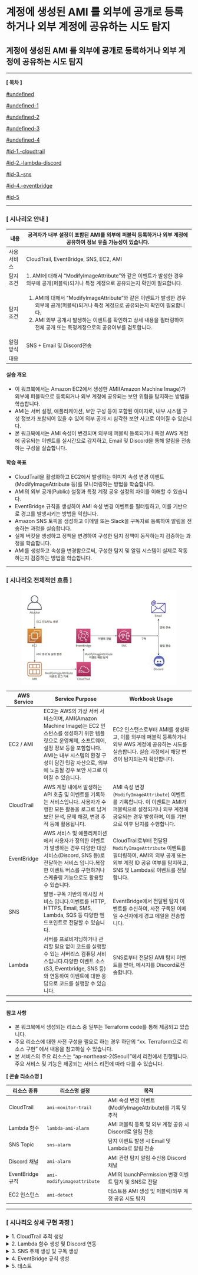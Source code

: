 # 계정에 생성된 AMI 를 외부에 공개로 등록하거나 외부 계정에 공유하는 시도 탐지

## 계정에 생성된 AMI 를 외부에 공개로 등록하거나 외부 계정에 공유하는 시도 탐지

***

**\[ 목차 ]**

[#undefined](./#undefined "mention")

[#undefined-1](./#undefined-1 "mention")

[#undefined-2](./#undefined-2 "mention")

[#undefined-3](./#undefined-3 "mention")

[#undefined-4](./#undefined-4 "mention")

[#id-1.-cloudtrail](./#id-1.-cloudtrail "mention")

[#id-2.-lambda-discord](./#id-2.-lambda-discord "mention")

[#id-3.-sns](./#id-3.-sns "mention")

[#id-4.-eventbridge](./#id-4.-eventbridge "mention")

[#id-5](./#id-5 "mention")

***

### **\[ 시나리오 안내 ]**

| 내용     | 공격자가 내부 설정이 포함된 AMI를 외부에 퍼블릭 등록하거나 외부 계정에 공유하여 정보 유출 가능성이 있습니다.                                                                                                                               |
| ------ | --------------------------------------------------------------------------------------------------------------------------------------------------------------------------------------------- |
| 사용 서비스 | CloudTrail, EventBridge, SNS, EC2, AMI                                                                                                                                                        |
| 탐지 조건  | 1. AMI에 대해서 “ModifyImageAttribute”와 같은 이벤트가 발생한 경우 외부에 공개(퍼블릭)되거나 특정 계정으로 공유되는지 확인이 필요합니다.                                                                                                    |
|  탐지조건  | <p></p><ol><li>AMI에 대해서 “ModifyImageAttribute”와 같은 이벤트가 발생한 경우 외부에 공개(퍼블릭)되거나 특정 계정으로 공유되는지 확인이 필요합니다.</li><li>AMI 외부 공개시 발생하는 이벤트를 확인하고 상세 내용을 필터링하여 전체 공개 또는 특정계정으로의 공유여부를 검토합니다.</li></ol> |
| 알림 방식  | SNS + Email 및 Discord전송                                                                                                                                                                       |
| 대응     |                                                                                                                                                                                               |



#### 실습 개요

* 이 워크북에서는 Amazon EC2에서 생성한 AMI(Amazon Machine Image)가 외부에 퍼블릭으로 등록되거나 외부 계정에 공유되는 보안 위협을 탐지하는 방법을 학습합니다.
* AMI는 서버 설정, 애플리케이션, 보안 구성 등이 포함된 이미지로, 내부 시스템 구성 정보가 포함되어 있을 수 있어 외부 공개 시 심각한 보안 사고로 이어질 수 있습니다.
* 본 워크북에서는 AMI 속성이 변경되며 외부에 퍼블릭 등록되거나 특정 AWS 계정에 공유되는 이벤트를 실시간으로 감지하고, Email 및 Discord을 통해 알림을 전송하는 구성을 실습합니다.

#### 학습 목표

* CloudTrail을 활성화하고 EC2에서 발생하는 이미지 속성 변경 이벤트(ModifyImageAttribute 등)를 모니터링하는 방법을 학습합니다.
* AMI의 외부 공개(Public) 설정과 특정 계정 공유 설정의 차이를 이해할 수 있습니다.
* EventBridge 규칙을 생성하여 AMI 속성 변경 이벤트를 필터링하고, 이를 기반으로 경고를 발생시키는 방법을 익힙니다.
* Amazon SNS 토픽을 생성하고 이메일 또는 Slack을 구독자로 등록하여 알림을 전송하는 과정을 실습합니다.
* 실제 버킷을 생성하고 정책을 변경하여 구성한 탐지 정책이 동작하는지 검증하는 과정을 학습합니다.
* AMI를 생성하고 속성을 변경함으로써, 구성한 탐지 및 알림 시스템이 실제로 작동하는지 검증하는 방법을 학습합니다.

***

### \[ 시나리오 전체적인 흐름 ]

<figure><img src="../.gitbook/assets/KakaoTalk_20250723_201226480.jpg" alt=""><figcaption></figcaption></figure>

| **AWS Service** | **Service Purpose**                                                                                                                                                  | **Workbook Usage**                                                                                                 |
| --------------- | -------------------------------------------------------------------------------------------------------------------------------------------------------------------- | ------------------------------------------------------------------------------------------------------------------ |
| EC2 / AMI       | EC2는 AWS의 가상 서버 서비스이며, AMI(Amazon Machine Image)는 EC2 인스턴스를 생성하기 위한 템플릿으로 운영체제, 소프트웨어, 설정 정보 등을 포함합니다. AMI는 내부 시스템의 환경 구성이 담긴 민감 자산으로, 외부에 노출될 경우 보안 사고로 이어질 수 있습니다. | EC2 인스턴스로부터 AMI를 생성하고, 이를 외부에 퍼블릭 등록하거나 외부 AWS 계정에 공유하는 시도를 실습합니다. 실습 과정에서 해당 변경이 탐지되는지 확인합니다.                     |
| CloudTrail      | AWS 계정 내에서 발생하는 API 호출 및 이벤트를 기록하는 서비스입니다. 사용자가 수행한 모든 활동을 로그로 남겨 보안 분석, 문제 해결, 변경 추적 등에 활용됩니다.                                                                      | AMI 속성 변경(`ModifyImageAttribute`) 이벤트를 기록합니다. 이 이벤트는 AMI가 퍼블릭으로 설정되거나 외부 계정에 공유되는 경우 발생하며, 이를 기반으로 이후 탐지를 수행합니다.   |
| EventBridge     | AWS 서비스 및 애플리케이션에서 사용자가 정의한 이벤트가 발생하는 경우 다양한 대상 서비스(Discord, SNS 등)로 전달하는 서비스 입니다.복잡한 이벤트 버스를 구현하거나 스케쥴링 기능으로도 활용할 수 있습니다.                                           | CloudTrail로부터 전달된 `ModifyImageAttribute` 이벤트를 필터링하여, AMI의 외부 공개 또는 외부 계정 ID 공유 여부를 탐지하고, SNS 및 Lambda로 이벤트를 전달합니다. |
| SNS             | 발행-구독 기반의 메시징 서비스 입니다.이벤트를 HTTP, HTTPS, Email, SMS, Lambda, SQS 등 다양한 엔드포인트로 전달할 수 있습니다.                                                                             | EventBridge에서 전달된 탐지 이벤트를 수신하여, 사전 구독된 이메일 수신자에게 경고 메일을 전송합니다.                                                     |
| Lambda          | 서버를 프로비저닝하거나 관리할 필요 없이 코드를 실행할 수 있는 서버리스 컴퓨팅 서비스입니다.다양한 이벤트 소스(S3, Eventbridge, SNS 등)와 연동하여 이벤트에 대한 응답으로 코드를 실행할 수 있습니다.                                            | SNS로부터 전달된 AMI 탐지 이벤트를 받아, 메시지를 Discord로전송합니다.                                                                     |

***

#### 참고 사항

* 본 워크북에서 생성되는 리소스 중 일부는 Terraform code를 통해 제공되고 있습니다.
* 주요 리소스에 대한 사전 구성을 필요로 하는 경우 하단의 “xx. Terraform으로 리소스 구현” 에서 내용을 참고하실 수 있습니다.
* 본 서비스의 주요 리소스는 “ap-northeast-2(Seoul)”에서 리전에서 진행됩니다. 주요 서비스 및 기능은 제공되는 서비스 리전에 따라 다를 수 있습니다.

**\[ 콘솔 리소스명 ]**

| **리소스 종류**     | **리소스명 설정**                | **목적**                                       |
| -------------- | -------------------------- | -------------------------------------------- |
| CloudTrail     | `ami-monitor-trail`        | AMI 속성 변경 이벤트(ModifyImageAttribute)를 기록 및 추적 |
| Lambda 함수      | `lambda-ami-alarm`         | AMI 퍼블릭 등록 및 외부 계정 공유 시 Discord로 알림 전송       |
| SNS Topic      | `sns-alarm`                | 탐지 이벤트 발생 시 Email 및 Lambda로 알림 전송            |
| Discord 채널     | `ami-alarm`                | AMI 관련 탐지 알림 수신용 Discord 채널                  |
| EventBridge 규칙 | `ami-modifyimageattribute` | AMI의 launchPermission 변경 이벤트 탐지 및 SNS로 전달    |
| EC2 인스턴스       | `ami-detect`               | 테스트용 AMI 생성 및 퍼블릭/외부 계정 공유 시도 탐지             |

***

### **\[ 시나리오 상세 구현 과정 ]**

<details>

<summary>1. CloudTrail 추적 생성</summary>

**STEP 1) CloudTrail 검색**

<figure><img src="../.gitbook/assets/image (1) (1) (1) (1) (1) (1) (1) (1).png" alt=""><figcaption></figcaption></figure>

AWS 계정 내에서 발생하는 API 호출 및 활동 내역을 자동으로 기록하고 추적하기 위해 **CloudTrail서비스**로 이동한다.

**STEP 2) CloudTrail 생성**

<figure><img src="../.gitbook/assets/image 1.png" alt=""><figcaption></figcaption></figure>

**Create trail** 버튼을 클릭해 사용할 추적을 생성한다.

**\[ 추적 속성 선택 ]**

<figure><img src="../.gitbook/assets/image 2.png" alt=""><figcaption></figcaption></figure>

CloudTrail 트레일(추적)의 기본 설정을 지정 후 **Next**버튼을 클릭한다.

* **Trail name** : **`ami-monitor-trail`**
* **Storage location :** Create new S3 bucket
*   **Additional settings**

    **Log file validation :** Enabled

    SNS notification delivery : **S3 버킷에 로그가 업로드 될 때마다 알림**을 SNS로 보내는 용도이므로 굳이 체크하지 않아도 된다.

**\[ 로그 이벤트 선택 ]**

<figure><img src="../.gitbook/assets/image 3.png" alt=""><figcaption></figcaption></figure>

로그 이벤트, 이벤트 관리 옵션 선택 후 **Next**버튼을 클릭한다.

* **Events** : Management events
* **Management events - API activity :** Read, Write

**\[** **검토 및 생성 ]**

<figure><img src="../.gitbook/assets/image 4.png" alt=""><figcaption></figcaption></figure>

각 단계 검토 후 **Create trail** 버튼을 클릭하면 추적이 생성된다.

**STEP 3) 추적 생성 확인**

<figure><img src="../.gitbook/assets/image 5.png" alt=""><figcaption></figcaption></figure>

대시보드에서 정상적으로 추적이 생성되었는지 확인한다.

</details>

<details>

<summary>2. Lambda 함수 생성 및 Discord 연동</summary>

**STEP 1) Discord 채널 생성 및 WebHook 설정**

**\[ 채널 만들기 ]**

<figure><img src="../.gitbook/assets/스크린샷_2025-07-23_155306.png" alt=""><figcaption></figcaption></figure>

이벤트에 관한 알림을 수신 할 채널을 만들어준다.

* **채널 이름** : **`ami-alarm`**

**\[ 채널 편집 ]**

<figure><img src="../.gitbook/assets/스크린샷_2025-07-23_155401.png" alt=""><figcaption></figcaption></figure>

위와 같이 생성된 채널에서 **채널 편집**을 클릭한다.

**\[ 웹후크 연동 ]**

<figure><img src="../.gitbook/assets/image 6.png" alt=""><figcaption></figcaption></figure>

왼쪽 상단의 설정 목록에서 **연동 → 웹후크 만들기**를 클릭하여 웹후크 봇을 만들어 준다.

**\[ 웹후크 URL 복사 ]**

<figure><img src="../.gitbook/assets/스크린샷_2025-07-23_155452.png" alt=""><figcaption></figcaption></figure>

**웹후크 URL 복사** 버튼을 클릭해 Lambda에서 사용할 URL을 복사한다.

* **이름** : WEBHOOK\_URL
* **채널** : **`#ami-alarm`** (앞서 생성한 채널 이름 선택)

**STEP 2) Lambda 함수 생성**

<figure><img src="../.gitbook/assets/image 7.png" alt=""><figcaption></figcaption></figure>

<figure><img src="../.gitbook/assets/image 8.png" alt=""><figcaption></figcaption></figure>

알람을 발송할 함수를 만들기 위해 AWS 콘솔에서 **Lambda서비스**로 이동한다.

Lambda 서비스 화면 오른쪽 상단의 **Create a function** 버튼을 클릭한다.

**\[ 함수 생성 ]**

<figure><img src="../.gitbook/assets/image 9.png" alt=""><figcaption></figcaption></figure>

함수 이름, 런타임 및 아키텍처를 지정하고 **Next**버튼을 클릭한다.

* **Author from scratch** 선택
* **Function name** : **`lambda-ami-alarm`**
* **Runtime** : Python 3.13
* **Architecture** : x86\_64

**\[ 생성된 함수 확인 ]**

<figure><img src="../.gitbook/assets/image 10.png" alt=""><figcaption></figcaption></figure>

정상적으로 Lambda함수가 생성되었는지 확인해준다.

**STEP 3) 환경 변수 편집**

<figure><img src="../.gitbook/assets/image 11.png" alt=""><figcaption></figcaption></figure>

이후 Configuration → Environment variables로 들어가서 **Edit** 버튼을 클릭한다.

**\[ 환경 변수 추가 ]**

<figure><img src="../.gitbook/assets/image 12.png" alt=""><figcaption></figcaption></figure>

Edit environment variables로 이동하여 **Add environment variables** 버튼을 클릭한다.

**\[ 환경 변수에 키와 값 추가 ]**

<figure><img src="../.gitbook/assets/image 13.png" alt=""><figcaption></figcaption></figure>

**Key, Value**를 \*\*\*\*다음과 같이 추가한 이후 **Save**버튼을 눌러 환경 변수를 추가해 준다.

* **Key, Value는 표를 참고**

| Key                   | **용도/설명**            | Value                                                                                           |
| --------------------- | -------------------- | ----------------------------------------------------------------------------------------------- |
| DISCORD\_WEBHOOK\_URL | 디스코드 알림용 Webhook URL | [https://discord.com/api/webhooks/\~\~\~](https://discord.com/api/webhooks/~~~) (알림 받을 웹후크 url) |

**STEP 4) Lambda 코드 소스 편집**

<figure><img src="../.gitbook/assets/image 14.png" alt=""><figcaption></figcaption></figure>

Code탭에서 **Lambda python 코드**를 작성 후 **Deploy**버튼을 클릭하여 배포해 준다.

```python
#----------------------------------------------------------------------------
# 필요한 라이브러리 임포트
#----------------------------------------------------------------------------

import json                                  # SNS 메시지(JSON 문자열)를 파싱하기 위해 사용
import urllib3                               # Discord Webhook으로 HTTP POST 요청을 보내기 위해 사용
import os                                    # Lambda 환경 변수를 읽기 위해 사용
from datetime import datetime, timezone, timedelta   # UTC 시각을 한국 표준시(KST)로 변환하기 위해 사용

#----------------------------------------------------------------------------
# 환경 변수 및 기본 설정
#----------------------------------------------------------------------------

# Discord Webhook URL을 Lambda 환경 변수에서 읽어옴
WEBHOOK_URL = os.environ["DISCORD_WEBHOOK_URL"]

# HTTP 연결을 재사용하기 위한 urllib3 커넥션 풀 생성
http = urllib3.PoolManager()

# 한국 표준시(KST, UTC+9) 타임존 객체 생성
KST = timezone(timedelta(hours=9), "KST")

#----------------------------------------------------------------------------
# Lambda 핸들러 정의
#----------------------------------------------------------------------------

def lambda_handler(event, context):
    """
    EventBridge → SNS → Lambda 구조에서 SNS 메시지를 파싱하여
    AMI 퍼블릭 또는 외부 계정 공유 이벤트를 탐지하고 Discord로 전송하는 함수
    """
    try:
        # SNS 메시지는 event["Records"][0]["Sns"]["Message"] 위치에 문자열로 저장됨
        sns_payload = event["Records"][0]["Sns"]["Message"]

        # 문자열이면 JSON 파싱, 아니면 그대로 사용
        ct_event = json.loads(sns_payload) if isinstance(sns_payload, str) else sns_payload

        # CloudTrail 이벤트 상세 정보 추출
        detail = ct_event.get("detail", {})

        # 이벤트 이름이 "ModifyImageAttribute"가 아니면 무시하고 종료
        if detail.get("eventName") != "ModifyImageAttribute":
            return

        #----------------------------------------------------------------------------
        # 이벤트 필드 추출
        #----------------------------------------------------------------------------

        # 이벤트 이름 (예: ModifyImageAttribute)
        event_name = detail.get("eventName", "Unknown")

        # 변경 대상 AMI 이미지 ID
        image_id = detail.get("requestParameters", {}).get("imageId", "Unknown")

        # 호출한 사용자(주체)의 ARN 정보
        user_arn = detail.get("userIdentity", {}).get("arn", "N/A")

        # 이벤트 발생 시각 (UTC ISO 포맷 문자열)
        utc_iso = ct_event.get("time")

        # UTC 시각을 KST(한국 시간)으로 변환하여 문자열로 저장
        if utc_iso:
            utc_dt = datetime.fromisoformat(utc_iso.replace("Z", "+00:00"))  # ISO 포맷 파싱
            kst_time = utc_dt.astimezone(KST).strftime("%Y-%m-%d %H:%M:%S KST")  # KST 문자열로 변환
        else:
            kst_time = "Unknown"

        #----------------------------------------------------------------------------
        # 퍼블릭 공개 또는 외부 계정 공유 여부 확인
        #----------------------------------------------------------------------------

        # launchPermission → add → items 배열 확인
        items = (detail.get("requestParameters", {})
                         .get("launchPermission", {})
                         .get("add", {})
                         .get("items", []))

        # 노출 대상 수집용 리스트
        exposure = []

        # 그룹이 "all"인 경우 → 퍼블릭 공개
        if any(it.get("group") == "all" for it in items):
            exposure.append("Public")

        # userId가 있는 경우 → 외부 계정 공유
        exposure += [it["userId"] for it in items if "userId" in it]

        # 노출 대상이 없으면 Unknown으로 설정
        exposure_str = ", ".join(exposure) if exposure else "Unknown"

        #----------------------------------------------------------------------------
        # Discord 메시지 구성
        #----------------------------------------------------------------------------

        message = (
            "**[ AMI 퍼블릭 / 외부 계정 공유 이벤트 탐지 ]**\n"
            f"• 이벤트 이름 : `{event_name}`\n"
            f"• Image ID   : `{image_id}`\n"
            f"• 노출 대상  : {exposure_str}\n"
            f"• 호출 주체  : `{user_arn}`\n"
            f"• 발생 시각  : {kst_time}"
        )

        #----------------------------------------------------------------------------
        # Discord Webhook POST 요청 전송
        #----------------------------------------------------------------------------

        response = http.request(
            "POST",
            WEBHOOK_URL,  # Discord Webhook URL
            headers={
                "Content-Type": "application/json",      # JSON 형식으로 전송
                "User-Agent": "aws-lambda-discord/1.0"   # 일부 보안 필터 통과를 위한 User-Agent 지정
            },
            body=json.dumps({"content": message})        # 메시지 본문
        )

        # 성공적으로 전송된 경우 HTTP 상태코드와 응답 본문 반환
        return {
            "statusCode": response.status,               # 204 (No Content) 예상
            "body": response.data.decode("utf-8")
        }

    except Exception as exc:
        # 예외 발생 시 로그 출력 후 Lambda 함수 실패 처리
        print("Error:", exc)
        raise

```

</details>

<details>

<summary>3. SNS 주제 생성 및 구독 생성</summary>

**STEP 1) SNS 검색**

<figure><img src="../.gitbook/assets/image 15.png" alt=""><figcaption></figcaption></figure>

알람을 전송 받을 주제 및 구독을 생성하기 위해 **SNS 서비스**로 이동한다.

**STEP 2) 주제 생성**

<figure><img src="../.gitbook/assets/image 16.png" alt=""><figcaption></figcaption></figure>

<figure><img src="../.gitbook/assets/image 17.png" alt=""><figcaption></figcaption></figure>

좌측 탭에서 Topic으로 이동 후 **Create topic** 버튼을 클릭한다.

* **Type** : Standard
* **Name** : **`sns-alarm`**

**STEP 3-1 ) 구독 생성 - Email**

<figure><img src="../.gitbook/assets/image 18.png" alt=""><figcaption></figcaption></figure>



생성된 주제 확인 후 **Create subscription**을 누른다.

**\[ 구독 생성 - 세부사항 ]**

<figure><img src="../.gitbook/assets/image 19.png" alt=""><figcaption></figcaption></figure>

* **Protocol** : Email
* **Endpoint** : 알람 받을 이메일 주소

**STEP 3-2 ) 구독 생성 - Lambda**

<figure><img src="../.gitbook/assets/image 20.png" alt=""><figcaption></figcaption></figure>

생성된 주제 확인 후 **Create subscription**을 누른다.

**\[ 구독 생성 - 세부사항 ]**

<figure><img src="../.gitbook/assets/image 21.png" alt=""><figcaption></figcaption></figure>

* **Protocol** : AWS Lambda
* **Endpoint** : 생성한 lambda function 선택

**STEP 4) 구독한 이메일 인증**

<figure><img src="../.gitbook/assets/image 22.png" alt=""><figcaption></figcaption></figure>

<figure><img src="../.gitbook/assets/image 23 (1).png" alt=""><figcaption></figcaption></figure>

설정한 이메일 주소로 SNS의 Subscription Confirmation 메일이 전송된다. 이메일을 열어 **Confirm subscription** 버튼을 클릭해야 알림 수신이 정상적으로 설정된다.

**Confirm subscription**를 눌러 인증을 완료하면, SNS 구독이 정상적으로 등록된 것이다.

**STEP 5) 트리거된 lambda 확인**

<figure><img src="../.gitbook/assets/image 24.png" alt=""><figcaption></figcaption></figure>

Lambda에서 생성한 function을 확인해보면, 트리거가 된 것을 확인할 수 있다. 이렇게 되면 설정이 완료된 것이다.

</details>

<details>

<summary>4. EventBridge 규칙 생성</summary>

**STEP 1) EventBridge 검색**

<figure><img src="../.gitbook/assets/image 25.png" alt=""><figcaption></figcaption></figure>

Lambda 함수를 주기적으로 실행하기 위해 AWS 콘솔에서 **EventBridge 서비스**로 이동한다.

**STEP 2) EventBridge 규칙 생성**

<figure><img src="../.gitbook/assets/image 26.png" alt=""><figcaption></figcaption></figure>

**Create rule** 버튼을 클릭해서 새 EventBridge 규칙을 생성한다.

**\[ 규칙 세부 정보 정의 ]**

<figure><img src="../.gitbook/assets/image 27.png" alt=""><figcaption></figcaption></figure>

* **Name** : **`ami-modifyimageattribute`**
* **Description**: (옵션)
* **Event bus**: default
* **Rule type** : Rule with an event pattern

**\[ 이벤트 패턴 작성 ]**

<figure><img src="../.gitbook/assets/image 28.png" alt=""><figcaption></figcaption></figure>

* **Events :** Other
*   **Event pattern :** Custom pattern(JSON editor)

    사용자가 원하는 조건만 감지할 수 있도록 JSON으로 직접 작성
*   AMI가 퍼블릭 공개 또는 특정 외부 계정에 공유된 시도의 **이벤트를 탐지**하는 역할 JSON 코드

    ```json
    {
      "source": ["aws.ec2"],
      "detail-type": ["AWS API Call via CloudTrail"],
      "detail": {
        "eventName": ["ModifyImageAttribute"],
        "requestParameters": {
          "attributeType": ["launchPermission"]
        }
      }
    }
    ```

**\[ 대상 선택 ]**

<figure><img src="../.gitbook/assets/image 29.png" alt=""><figcaption></figcaption></figure>

이벤트가 감지되었을 때 실행할 대상 지정하고 **Next**버튼을 클릭한다.

* **Target types** : AWS service
* **Select a target** : SNS topic
* **Target location** : Target in this account
* **Topic** : 미리 만들어 둔 sns topic 선택
* **Execution role** : Create a new role for this specific resource
* **Role name** : 자동 할당

**\[ 태그 구성 (선택) ]**

<figure><img src="../.gitbook/assets/image 30.png" alt=""><figcaption></figcaption></figure>

태그 구성은 선택 사항이므로 **Next**버튼을 클릭한다.

**\[ 검토 및 생성 ]**

<figure><img src="../.gitbook/assets/image 31.png" alt=""><figcaption></figcaption></figure>

설정 내용 최종 확인 후 **Create rule**버튼을 클릭한다.

* status - **enabled** 확인

**STEP 3) 생성된 규칙 확인**

<figure><img src="../.gitbook/assets/image 32.png" alt=""><figcaption></figcaption></figure>

규칙이 정상적으로 생성되었는지 확인해준다.

</details>

<details>

<summary>5. 테스트</summary>

> 실제로 AMI를 퍼블릭 공개 또는 특정 외부 계정에 공유 시도를 해보고, 알림이 작동하는지 이벤트발생을 확인한다.

**\[ 탐지 이벤트 안내 ]**

| **이벤트 이름**                          | **설명**                    | **탐지 목적**                                      |
| ----------------------------------- | ------------------------- | ---------------------------------------------- |
| `ModifyImageAttribute`노출 대상: Public | AMI가 **퍼블릭**으로 설정된 경우     | AMI가 외부에 공개되어 **내부 구성 정보 유출** 가능성을 탐지          |
| `ModifyImageAttribute`노출 대상: 외부 계정  | AMI가 **특정 외부 계정**에 공유된 경우 | 신뢰되지 않은 외부 계정에 AMI가 전달되어 **보안 사고로 이어질 가능성** 탐지 |

**STEP 1) EC2 인스턴스 생성**

<figure><img src="../.gitbook/assets/image 33.png" alt=""><figcaption></figcaption></figure>

인스턴스를 생성하기 위해 EC2 서비스로 이동한다.

<figure><img src="../.gitbook/assets/image 34.png" alt=""><figcaption></figcaption></figure>

사용할 EC2 인스턴스를 **Launch instances** 클릭해 시작한다.

**\[ 인스턴스 생성 ]**

<figure><img src="../.gitbook/assets/image 35.png" alt=""><figcaption></figcaption></figure>

* Name : **`ami-detect`**

나머지는 default 값으로 진행하며, **Launch instance**을 클릭해 인스턴스를 실행한다.

**\[ Key Pair 생성 ]**

<figure><img src="../.gitbook/assets/image 36.png" alt=""><figcaption></figcaption></figure>

* Create new key pair
* **Key pair name: `ami-detect`**
* **Key pair type :** RSA
* **Private key file format :** .pem

ec2 인스턴스에 안전하고 효율적으로 접근하기 위해 설정하는 것이다. 설정을 완료하면 launch instance를 클릭하면 된다.

**\[ 인스턴스 생성 확인 ]**

<figure><img src="../.gitbook/assets/image 37.png" alt=""><figcaption></figcaption></figure>

인스턴스가 생성된 것을 확인할 수 있다.

**STEP 2) 탐지할 AMI 생성**

<figure><img src="../.gitbook/assets/image 38.png" alt=""><figcaption></figcaption></figure>

생성된 인스턴스의 **Actions**에서 **Image and templates** 클릭 후, **Create image**를 \*\*\*\*선택하면 된다.

**\[ AMI 생성 ]**

<figure><img src="../.gitbook/assets/image 39.png" alt=""><figcaption></figcaption></figure>

* **Image name** : **`ami-detect`**

나머지는 default로 설정하고 이미지를 생성한다.

**\[ AMI 생성 확인 ]**

<figure><img src="../.gitbook/assets/image 40.png" alt=""><figcaption></figcaption></figure>

EC2에서 AMIs를 클릭하면, 생성된 이미지를 확인할 수 있다.

**\[ `ModifyImageAttribute` Public 탐지 이벤트 발생 ]**

<figure><img src="../.gitbook/assets/image 41.png" alt=""><figcaption></figcaption></figure>

EC2 Dashboard에서 Account attributes 부분에 **Data protection and security**를 클릭한다.

<figure><img src="../.gitbook/assets/image 42.png" alt=""><figcaption></figcaption></figure>

AMI에 대한 Block public access for AMIs 에서 **Manage**를 클릭한다.

<figure><img src="../.gitbook/assets/image 43.png" alt=""><figcaption></figcaption></figure>

Block new public sharing(신규 공개 공유 차단)을 해제하고 **Update**를 클릭한다.

EC2 AMI는 기본적으로 Private이고, 퍼블릭으로 바꾸는 설정은 EC2 인스턴스 대시보드에서 설정을 먼저 변경해주어야 AMI에서 퍼블릭 설정을 할 수 있다. 그 이유는, **AWS의 보안 기본 정책**과 **의도하지 않은 정보 유출 방지를 위한 안전장치**이기 때문이다.

<figure><img src="../.gitbook/assets/image 44.png" alt=""><figcaption></figcaption></figure>

EC2 AMIs에서 Permission을 클릭한 후, **Edit AMI permissions**을 클릭한다.

<figure><img src="../.gitbook/assets/image 45.png" alt=""><figcaption></figcaption></figure>

AMI availability를 Private에서 Public으로 변경하고, **Save changes**을 클릭하면 알림이 오는 것을 확인할 수 있다.

**\[ `ModifyImageAttribute` 외부 계정 공유 시도 탐지 이벤트 발생 ]**

<figure><img src="../.gitbook/assets/image 46.png" alt=""><figcaption></figcaption></figure>

EC2 AMIs에서 **Add account ID**를 클릭한다.

**\[ 외부 계정 ID 추가 ]**

<figure><img src="../.gitbook/assets/image 47.png" alt=""><figcaption></figcaption></figure>

계정 ID의 경우, 12개의 숫자로 이루어져 있기 때문에, 12개의 랜덤 수를 작성해준다. 그리고 **Share AMI**를 클릭한다.

**\[ 변경사항 저장 ]**

<figure><img src="../.gitbook/assets/image 48.png" alt=""><figcaption></figcaption></figure>

**Save changes**을 클릭하면 알림이 오는 것을 확인할 수 있다.

***

**\[ Email 알림 확인 ]**

<figure><img src="../.gitbook/assets/image_(10).png" alt=""><figcaption></figcaption></figure>

**\[ Discord 알림 확인 ]**

**\[Ami Public]**

<figure><img src="../.gitbook/assets/스크린샷_2025-07-24_152906.png" alt=""><figcaption></figcaption></figure>

**\[AMI 외부 계정 공유]**

<figure><img src="../.gitbook/assets/스크린샷_2025-07-24_152459.png" alt=""><figcaption></figcaption></figure>

</details>

